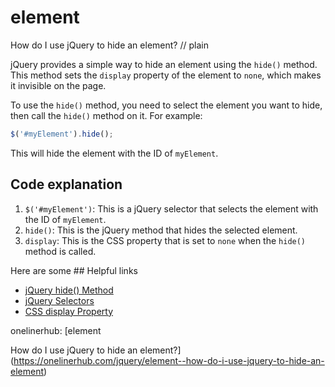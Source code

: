 # element

How do I use jQuery to hide an element?
// plain

jQuery provides a simple way to hide an element using the `hide()` method. This method sets the `display` property of the element to `none`, which makes it invisible on the page.

To use the `hide()` method, you need to select the element you want to hide, then call the `hide()` method on it. For example:

```javascript
$('#myElement').hide();
```

This will hide the element with the ID of `myElement`.

## Code explanation


1. `$('#myElement')`: This is a jQuery selector that selects the element with the ID of `myElement`.
2. `hide()`: This is the jQuery method that hides the selected element.
3. `display`: This is the CSS property that is set to `none` when the `hide()` method is called.

Here are some ## Helpful links

* [jQuery hide() Method](https://www.w3schools.com/jquery/jquery_hide.asp)
* [jQuery Selectors](https://www.w3schools.com/jquery/jquery_selectors.asp)
* [CSS display Property](https://www.w3schools.com/cssref/pr_class_display.asp)

onelinerhub: [element

How do I use jQuery to hide an element?](https://onelinerhub.com/jquery/element--how-do-i-use-jquery-to-hide-an-element)